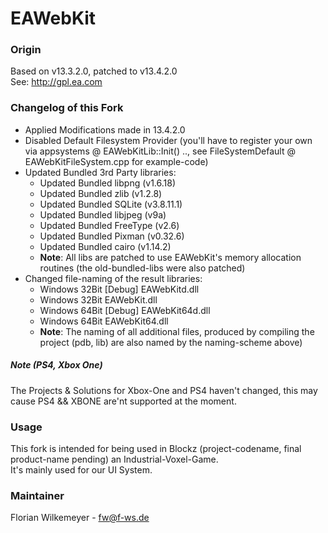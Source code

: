 # EAWebKit

### Origin
Based on v13.3.2.0, patched to v13.4.2.0\
See: http://gpl.ea.com

### Changelog of this Fork
- Applied Modifications made in 13.4.2.0 
- Disabled Default Filesystem Provider (you'll have to register your own via appsystems @ EAWebKitLib::Init() ..,
  see FileSystemDefault @ EAWebKitFileSystem.cpp for example-code)
- Updated Bundled 3rd Party libraries:
  - Updated Bundled libpng (v1.6.18)
  - Updated Bundled zlib (v1.2.8)
  - Updated Bundled SQLite (v3.8.11.1)
  - Updated Bundled libjpeg (v9a)
  - Updated Bundled FreeType (v2.6)
  - Updated Bundled Pixman (v0.32.6)
  - Updated Bundled cairo (v1.14.2)
  -  **Note**: All libs are patched to use EAWebKit's memory allocation routines (the old-bundled-libs were also patched)
- Changed file-naming of the result libraries:
   - Windows 32Bit [Debug]    EAWebKitd.dll
   - Windows 32Bit            EAWebKit.dll
   - Windows 64Bit [Debug]    EAWebKit64d.dll
   - Windows 64Bit            EAWebKit64.dll
   - **Note**: The naming of all additional files, produced by compiling the project (pdb, lib) are also named by the naming-scheme above)

##### Note (PS4, Xbox One)
The Projects & Solutions for Xbox-One and PS4 haven't changed, this may cause PS4 && XBONE are'nt supported at the moment.

### Usage
This fork is intended for being used in Blockz (project-codename, final product-name pending) an Industrial-Voxel-Game.\
It's mainly used for our UI System.

### Maintainer
Florian Wilkemeyer - <fw@f-ws.de>